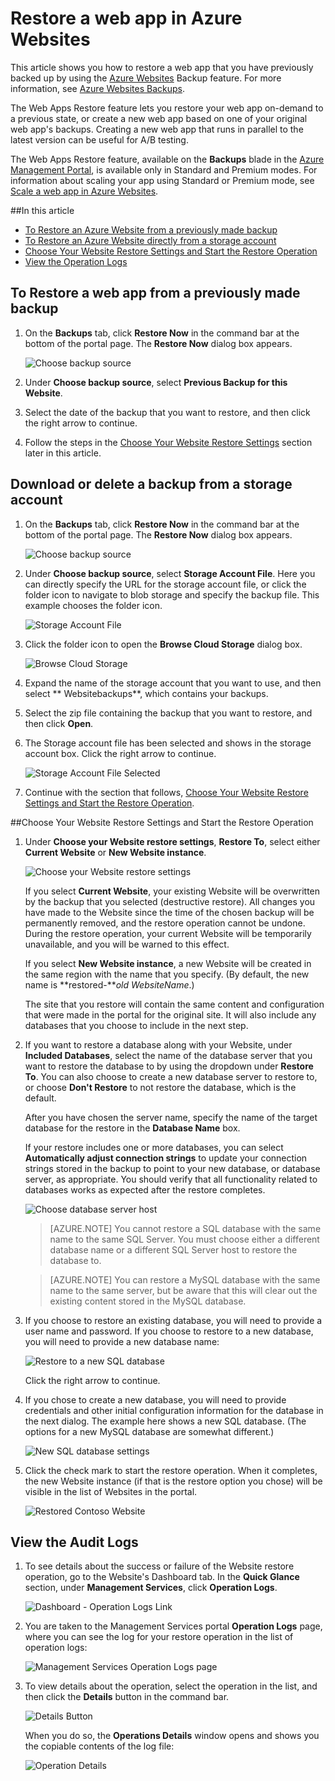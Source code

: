<properties 
	pageTitle="Restore a web app in Azure Websites" 
	description="Learn how to restore your web app from a backup." 
	services="app-service" 
	documentationCenter="" 
	authors="cephalin" 
	manager="wpickett" 
	editor="jimbe"/>

<tags
	ms.service="app-service"
	ms.date="09/16/2015"
	wacn.date=""/>

# Restore a web app in Azure Websites

This article shows you how to restore a web app that you have previously backed up by using the [Azure Websites](/documentation/services/web-sites/) Backup feature. For more information, see [Azure Websites Backups](/documentation/articles/web-sites-backup). 


The Web Apps Restore feature lets you restore your web app on-demand to a previous state, or create a new web app based on one of your original web app's backups. Creating a new web app that runs in parallel to the latest version can be useful for A/B testing.

The Web Apps Restore feature, available on the **Backups** blade in the [Azure Management Portal](http://manage.windowsazure.cn), is available only in Standard and Premium modes. For information about scaling your app using Standard or Premium mode, see [Scale a web app in Azure Websites](/documentation/articles/web-sites-scale). 


##In this article
- [To Restore an Azure  Website from a previously made backup](#PreviousBackup)
- [To Restore an Azure  Website directly from a storage account](#StorageAccount)
- [Choose Your  Website Restore Settings and Start the Restore Operation](#RestoreSettings)
- [View the Operation Logs](#OperationLogs)


<a name="PreviousBackup"></a>
## To Restore a web app from a previously made backup


1. On the **Backups** tab, click **Restore Now** in the command bar at the bottom of the portal page. The **Restore Now** dialog box appears.
	
	![Choose backup source][ChooseBackupSource]
	
2. Under **Choose backup source**, select **Previous Backup for this  Website**.
3. Select the date of the backup that you want to restore, and then click the right arrow to continue.
4. Follow the steps in the [Choose Your  Website Restore Settings](#RestoreSettings) section later in this article.

<a name="StorageAccount"></a>
## Download or delete a backup from a storage account


1. On the **Backups** tab, click **Restore Now** in the command bar at the bottom of the portal page. The **Restore Now** dialog box appears.
	
	![Choose backup source][ChooseBackupSource]
	
2. Under **Choose backup source**, select **Storage Account File**. Here you can directly specify the URL for the storage account file, or click the folder icon to navigate to blob storage and specify the backup file. This example chooses the folder icon.
	
	![Storage Account File][StorageAccountFile]
	
3. Click the folder icon to open the **Browse Cloud Storage** dialog box.
	
	![Browse Cloud Storage][BrowseCloudStorage]
	

4. Expand the name of the storage account that you want to use, and then select ** Websitebackups**, which contains your backups.
5. Select the zip file containing the backup that you want to restore, and then click **Open**.
6. The Storage account file has been selected and shows in the storage account box. Click the right arrow to continue.
	
	![Storage Account File Selected][StorageAccountFileSelected]
	
7. Continue with the section that follows, [Choose Your  Website Restore Settings and Start the Restore Operation](#RestoreSettings).


<a name="RestoreSettings"></a>
##Choose Your  Website Restore Settings and Start the Restore Operation
1. Under **Choose your  Website restore settings**, **Restore To**, select either **Current  Website** or **New  Website instance**.
	
	![Choose your  Website restore settings][ChooseRestoreSettings]
	
	If you select **Current  Website**, your existing  Website will be overwritten by the backup that you selected (destructive restore). All changes you have made to the  Website since the time of the chosen backup will be permanently removed, and the restore operation cannot be undone. During the restore operation, your current  Website will be temporarily unavailable, and you will be warned to this effect.
	
	If you select **New  Website instance**, a new  Website will be created in the same region with the name that you specify. (By default, the new name is **restored-***old WebsiteName*.) 
	
	The site that you restore will contain the same content and configuration that were made in the portal for the original site. It will also include any databases that you choose to include in the next step.
2. If you want to restore a database along with your  Website, under **Included Databases**, select the name of the database server that you want to restore the database to by using the dropdown under **Restore To**. You can also choose to create a new database server to restore to, or choose **Don't Restore** to not restore the database, which is the default. 
	
	After you have chosen the server name, specify the name of the target database for the restore in the **Database Name** box.
	
	If your restore includes one or more databases, you can select **Automatically adjust connection strings** to update your connection strings stored in the backup to point to your new database, or database server, as appropriate. You should verify that all functionality related to databases works as expected after the restore completes.
	
	![Choose database server host][ChooseDBServer]
	
	> [AZURE.NOTE] You cannot restore a SQL database with the same name to the same SQL Server. You must choose either a different database name or a different SQL Server host to restore the database to. 
	
	> [AZURE.NOTE] You can restore a MySQL database with the same name to the same server, but be aware that this will clear out the existing content stored in the MySQL database.	
	
3. If you choose to restore an existing database, you will need to provide a user name and password. If you choose to restore to a new database, you will need to provide a new database name:
	
	![Restore to a new SQL database][RestoreToNewSQLDB]
	
	Click the right arrow to continue.	
4. If you chose to create a new database, you will need to provide credentials and other initial configuration information for the database in the next dialog. The example here shows a new SQL database. (The options for a new MySQL database are somewhat different.)
	
	![New SQL database settings][NewSQLDBConfig]
	
5. Click the check mark to start the restore operation. When it completes, the new  Website instance (if that is the restore option you chose) will be visible in the list of  Websites in the portal.
	
	![Restored Contoso  Website][RestoredContoso Website]

<a name="OperationLogs"></a>
## View the Audit Logs


1. To see details about the success or failure of the  Website restore operation, go to the  Website's Dashboard tab. In the **Quick Glance** section, under **Management Services**, click **Operation Logs**.
	
	![Dashboard - Operation Logs Link][DashboardOperationLogsLink]
	
2. You are taken to the Management Services portal **Operation Logs** page, where you can see the log for your restore operation in the list of operation logs:
	
	![Management Services Operation Logs page][ManagementServicesOperationLogsList]
	
3. To view details about the operation, select the operation in the list, and then click the **Details** button in the command bar.
	
	![Details Button][DetailsButton]
	
	When you do so, the **Operations Details** window opens and shows you the copiable contents of the log file:
	
	![Operation Details][OperationDetails]



<!-- IMAGES -->

[RestoredContoso Website]: ./media/web-sites-restore/09RestoredContosoWebsite.png

[ChooseBackupSource]: ./media/web-sites-restore/01ChooseBackupSource.png
[ChooseRestoreNow]: ./media/web-sites-restore/02ChooseRestoreNow.png
[ViewContainers]: ./media/web-sites-restore/03ViewContainers.png
[StorageAccountFile]: ./media/web-sites-restore/02StorageAccountFile.png
[BrowseCloudStorage]: ./media/web-sites-restore/03BrowseCloudStorage.png
[StorageAccountFileSelected]: ./media/web-sites-restore/04StorageAccountFileSelected.png
[ChooseRestoreSettings]: ./media/web-sites-restore/05ChooseRestoreSettings.png
[ChooseDBServer]: ./media/web-sites-restore/06ChooseDBServer.png
[RestoreToNewSQLDB]: ./media/web-sites-restore/07RestoreToNewSQLDB.png
[NewSQLDBConfig]: ./media/web-sites-restore/08NewSQLDBConfig.png
[RestoredContosoWebSite]: ./media/web-sites-restore/09RestoredContosoWebSite.png
[DashboardOperationLogsLink]: ./media/web-sites-restore/10DashboardOperationLogsLink.png
[ManagementServicesOperationLogsList]: ./media/web-sites-restore/11ManagementServicesOperationLogsList.png
[DetailsButton]: ./media/web-sites-restore/12DetailsButton.png
[OperationDetails]: ./media/web-sites-restore/13OperationDetails.png
 